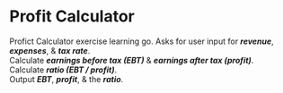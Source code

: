 # Profit Calculator

Profict Calculator exercise learning go.
Asks for user input for _**revenue**_, _**expenses**_, & _**tax rate**_.  
Calculate _**earnings before tax (EBT)**_ & _**earnings after tax (profit)**_.  
Calculate _**ratio (EBT / profit)**_.  
Output _**EBT**_, _**profit**_, & the _**ratio**_.
